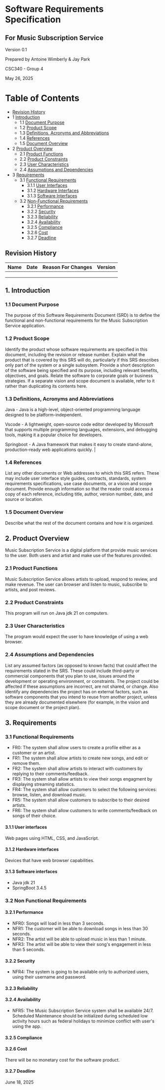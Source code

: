 # Software Requirements Specification
## For Music Subscription Service

Version 0.1  

Prepared by Antoine Wimberly & Jay Park

CSC340 - Group 4 

May 26, 2025

Table of Contents
=================
* [Revision History](#revision-history)
* 1 [Introduction](#1-introduction)
  * 1.1 [Document Purpose](#11-document-purpose)
  * 1.2 [Product Scope](#12-product-scope)
  * 1.3 [Definitions, Acronyms and Abbreviations](#13-definitions-acronyms-and-abbreviations)
  * 1.4 [References](#14-references)
  * 1.5 [Document Overview](#15-document-overview)
* 2 [Product Overview](#2-product-overview)
  * 2.1 [Product Functions](#21-product-functions)
  * 2.2 [Product Constraints](#22-product-constraints)
  * 2.3 [User Characteristics](#23-user-characteristics)
  * 2.4 [Assumptions and Dependencies](#24-assumptions-and-dependencies)
* 3 [Requirements](#3-requirements)
  * 3.1 [Functional Requirements](#31-functional-requirements)
    * 3.1.1 [User Interfaces](#311-user-interfaces)
    * 3.1.2 [Hardware Interfaces](#312-hardware-interfaces)
    * 3.1.3 [Software Interfaces](#313-software-interfaces)
  * 3.2 [Non-Functional Requirements](#32-non-functional-requirements)
    * 3.2.1 [Performance](#321-performance)
    * 3.2.2 [Security](#322-security)
    * 3.2.3 [Reliability](#323-reliability)
    * 3.2.4 [Availability](#324-availability)
    * 3.2.5 [Compliance](#325-compliance)
    * 3.2.6 [Cost](#326-cost)
    * 3.2.7 [Deadline](#327-deadline)

## Revision History
| Name | Date    | Reason For Changes  | Version   |
| ---- | ------- | ------------------- | --------- |
|      |         |                     |           |
|      |         |                     |           |
|      |         |                     |           |

## 1. Introduction

### 1.1 Document Purpose
The purpose of this Software Requirements Document (SRD) is to define the functional and non-functional requirements for the Music Subscription Service application. 

### 1.2 Product Scope
Identify the product whose software requirements are specified in this document, including the revision or release number. Explain what the product that is covered by this SRS will do, particularly if this SRS describes only part of the system or a single subsystem. 
Provide a short description of the software being specified and its purpose, including relevant benefits, objectives, and goals. Relate the software to corporate goals or business strategies. If a separate vision and scope document is available, refer to it rather than duplicating its contents here.

### 1.3 Definitions, Acronyms and Abbreviations 
Java -    Java is a high-level, object-oriented programming language designed to be platform-independent.

Vscode - A lightweight, open-source code editor developed by Microsoft that supports multiple programming languages, extensions, and debugging tools, making it a popular choice for developers.

Springboot - A Java framework that makes it easy to create stand-alone, production-ready web applications quickly.                                                                                                              |

### 1.4 References
List any other documents or Web addresses to which this SRS refers. These may include user interface style guides, contracts, standards, system requirements specifications, use case documents, or a vision and scope document. Provide enough information so that the reader could access a copy of each reference, including title, author, version number, date, and source or location.

### 1.5 Document Overview
Describe what the rest of the document contains and how it is organized.

## 2. Product Overview
Music Subscription Service is a digital platform that provide music services to the user. Both users and artist and make use of the features provided.

### 2.1 Product Functions
Music Subscription Service allows artists to upload, respond to review, and make revenue. The user can browser and listen to music, subscribe to artists, and post reviews.

### 2.2 Product Constraints
This program will run on Java jdk 21 on computers.
  
### 2.3 User Characteristics
The program would expect the user to have knowledge of using a web browser.

### 2.4 Assumptions and Dependencies
List any assumed factors (as opposed to known facts) that could affect the requirements stated in the SRS. These could include third-party or commercial components that you plan to use, issues around the development or operating environment, or constraints. The project could be affected if these assumptions are incorrect, are not shared, or change. Also identify any dependencies the project has on external factors, such as software components that you intend to reuse from another project, unless they are already documented elsewhere (for example, in the vision and scope document or the project plan).

## 3. Requirements

### 3.1 Functional Requirements 
- FR0: The system shall allow users to create a profile either as a customer or an artist.
- FR1: The system shall allow artists to create new songs, and edit or remove them.
- FR2: The system shall allow artists to interact with customers by replying to their comments/feedback.
- FR3: The system shall allow artists to view their songs engagment by displaying streaming statistics.
- FR4: The system shall allow customers to select the following services: browse, listen, and download music.
- FR5: The system shall allow customers to subscribe to their desired artists.
- FR6: The system shall allow customers to write comments/feedback on songs of their choice.

#### 3.1.1 User interfaces
Web pages using HTML, CSS, and JavaScript.

#### 3.1.2 Hardware interfaces
Devices that have web browser capabilities.

#### 3.1.3 Software interfaces
- Java jdk 21
- SpringBoot 3.4.5

### 3.2 Non Functional Requirements 

#### 3.2.1 Performance
- NFR0: Songs will load in less than 3 seconds.
- NFR1: The customer will be able to download songs in less than 30 seconds.
- NFR2: The artist will be able to upload music in less than 1 minute.
- NFR3: The artist will be able to view their song's engagement in less than 5 seconds.

#### 3.2.2 Security
- NFR4: The system is going to be available only to authorized users, using their username and password.

#### 3.2.3 Reliability

#### 3.2.4 Availability
- NFR5: The Music Subscription Service system shall be available 24/7. Scheduled Maintenance should be initialized during scheduled low activity hours such as federal holidays to minimize conflict with user's using the app.

#### 3.2.5 Compliance

#### 3.2.6 Cost
There will be no monetary cost for the software product.

#### 3.2.7 Deadline
June 18, 2025
